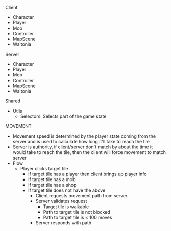 Client
- Character
- Player
- Mob
- Controller
- MapScene
- Waltonia

Server
- Character
- Player
- Mob
- Controller
- MapScene
- Waltonia

Shared
- Utils
  - Selectors: Selects part of the game state



MOVEMENT
- Movement speed is determined by the player state coming from the server and is used to calculate how long it'll take to reach the tile
- Server is authority, if client/server don't match by about the time it would take to reach the tile, then the client will force movement to match server
- Flow
  - Player clicks target tile
    - If target tile has a player then client brings up player info
    - If target tile has a mob
    - If target tile has a shop
    - If target tile does not have the above
      - Client requests movement path from server
      - Server validates request
        - Target tile is walkable
        - Path to target tile is not blocked
        - Path to target tile is < 100 moves
      - Server responds with path

